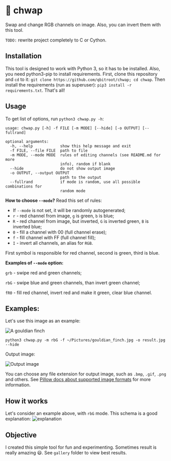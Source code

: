 # 🌈 chwap
Swap and change RGB channels on image. Also, you can invert them with this tool.

`TODO:` rewrite project completely to C or Cython.
## Installation
This tool is designed to work with Python 3, so it has to be installed. Also, you need python3-pip to install requirements. First, clone this repository and `cd` to it: `git clone https://github.com/qbitroot/chwap; cd chwap`. Then install the requirements (run as superuser): `pip3 install -r requirements.txt`. That's all!
## Usage
To get list of options, run `python3 chwap.py -h`:

    usage: chwap.py [-h] -f FILE [-m MODE] [--hide] [-o OUTPUT] [--fullrand]

    optional arguments:
      -h, --help            show this help message and exit
      -f FILE, --file FILE  path to file
      -m MODE, --mode MODE  rules of editing channels (see README.md for more
                            info), random if blank
      --hide                do not show output image
      -o OUTPUT, --output OUTPUT
                            path to the output
      --fullrand            if mode is random, use all possible combinations for
                            random mode


**How to choose `--mode`?** Read this set of rules:

- If `--mode` is not set, it will be randomly autogenerated;
- `r` - red channel from image, `g` is green, `b` is blue;
- `R` - red channel from image, but inverted, `G` is inverted green, `B` is inverted blue;
- `0` - fill a channel with 00 (full channel erase);
- `f` - fill channel with FF (full channel fill);
- `I` - invert all channels, an alias for `RGB`.

First symbol is responsible for red channel, second is green, third is blue.

**Examples of `--mode` option:**

`grb` - swipe red and green channels;

`rbG` - swipe blue and green channels, than invert green channel;

`fR0` - fill red channel, invert red and make it green, clear blue channel.

## Examples:
Let's use this image as an example:

![A gouldian finch](https://i.imgur.com/fY6YEIj.jpg)

`python3 chwap.py -m rbG -f ~/Pictures/gouldian_finch.jpg -o result.jpg --hide`

Output image:

![Output image](https://i.imgur.com/S6NfuD1.png)

You can choose any file extension for output image, such as `.bmp`, `.gif`, `.png` and others. See [Pillow docs about supported image formats](https://pillow.readthedocs.io/en/5.1.x/handbook/image-file-formats.html#fully-supported-formats) for more information.
## How it works
Let's consider an example above, with `rbG` mode. This schema is a good explanation:
![explanation](https://i.imgur.com/TE9k5uU.png)

## Objective
I created this simple tool for fun and experimenting. Sometimes result is really amazing 😃. See `gallery` folder to view best results.
